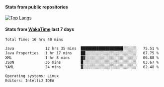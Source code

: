 #### Stats from public repositories

[![Top Langs](https://github-readme-stats.vercel.app/api/top-langs/?username=hyoghurt&layout=compact&exclude_repo=multiserver,docker_compose&langs_count=6)](https://github.com/anuraghazra/github-readme-stats)

#### Stats from [WakaTime](https://wakatime.com/@hyoghurt) last 7 days
<!--START_SECTION:waka-->

```txt
Total Time: 16 hrs 40 mins

Java              12 hrs 35 mins  ███████████████████░░░░░░   75.51 %
Java Properties   1 hr 17 mins    ██░░░░░░░░░░░░░░░░░░░░░░░   07.75 %
XML               1 hr 8 mins     █▓░░░░░░░░░░░░░░░░░░░░░░░   06.88 %
JSON              36 mins         █░░░░░░░░░░░░░░░░░░░░░░░░   03.67 %
YAML              24 mins         ▓░░░░░░░░░░░░░░░░░░░░░░░░   02.48 %

Operating systems: Linux
Editors: IntelliJ IDEA
```

<!--END_SECTION:waka-->

